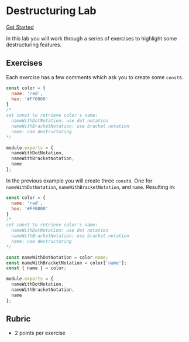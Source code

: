 # Destructuring Lab

[Get Started](https://classroom.github.com/a/WH07vTu-)

In this lab you will work through a series of exercises to highlight some
destructuring features.

## Exercises

Each exercise has a few comments which ask you to create some `const`s.

```js
const color = {
  name: 'red',
  hex: '#FF0000'
}
/* 
set const to retrieve color's name:
  nameWithDotNotation: use dot notation
  nameWithBracketNotation: use bracket notation
  name: use destructuring 
*/

module.exports = {
  nameWithDotNotation,
  nameWithBracketNotation,
  name
};
```

In the previous example you will create three `const`s. One for `nameWithDotNotation`,
`nameWithBracketNotation`, and `name`. Resulting in:

```js
const color = {
  name: 'red',
  hex: '#FF0000'
}
/* 
set const to retrieve color's name:
  nameWithDotNotation: use dot notation
  nameWithBracketNotation: use bracket notation
  name: use destructuring 
*/

const nameWithDotNotation = color.name;
const nameWithBracketNotation = color['name'];
const { name } = color;

module.exports = {
  nameWithDotNotation,
  nameWithBracketNotation,
  name
};
```

## Rubric

* 2 points per exercise
